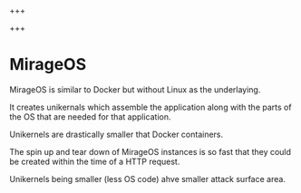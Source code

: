 
+++

+++
# MirageOS

MirageOS is similar to Docker but without Linux as the underlaying.

It creates unikernals which assemble the application along with the parts of the OS that are needed for that application.

Unikernels are drastically smaller that Docker containers.

The spin up and tear down of MirageOS instances is so fast that they could be created within the time of a HTTP request.

Unikernels being smaller (less OS code) ahve smaller attack surface area.

